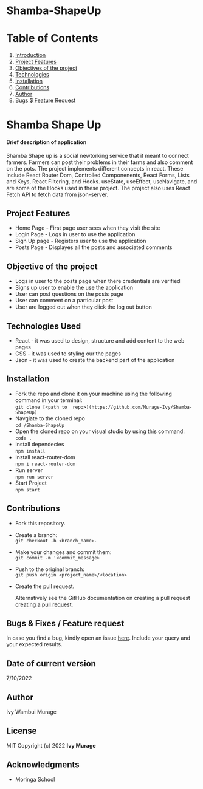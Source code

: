 # Shamba-ShapeUp

# Table of Contents

1. [Introduction](#shamba-shape-up)
2. [Project Features](#project-features)
3. [Objectives of the project](#objectives-of-the-project)
4. [Technologies](#technologies-used)
5. [Installation](#installation)
6. [Contributions](#contributions)
7. [Author](#author)
8. [Bugs $ Feature Request](#bugs-feature-request)


# Shamba Shape Up
#### Brief description of application
Shamba Shape up is a social newtorking service that it meant to connect farmers. Farmers can post their problems in their farms and also comment on the pots. The project implements different concepts in react. These include React Router Dom, Controlled Componenents, React Forms, Lists and Keys, React Filtering, and Hooks. useState, useEffect, useNavigate, and  are some of the Hooks used in these project. The project also uses React Fetch API to fetch data from json-server.

## Project Features
* Home Page - First page user sees when they visit the site
* Login Page - Logs in user to use the application
* Sign Up page - Registers user to use the application
* Posts Page - Displayes all the posts and associated comments


## Objective of the project
* Logs in user to the posts page when there credentials are verified
* Signs up user to enable the use the application
* User can post questions on the posts page
* User can comment on a particular post
* User are logged out when they click the log out button


## Technologies Used
* React - it was used to design, structure and add content to the web pages
* CSS - it was used to styling our the pages
* Json - it was used to create the backend part of the application

## Installation
* Fork the repo and clone it on your machine using  the following command in your terminal:
  <br/> 
  `git clone [<path to  repo>](https://github.com/Murage-Ivy/Shamba-ShapeUp)`
* Navgiate to the cloned repo
  <br/>
  `cd /Shamba-ShapeUp` 
*  Open the cloned repo on your visual studio by using this command:
   <br/>
  ` code . `
*  Install dependecies
   <br/>
  `npm install`
* Install react-router-dom
  <br/>
  `npm i react-router-dom`
* Run server
  <br/>
  `npm run server`
* Start Project
  <br/>
  `npm start`


## Contributions
* Fork this repository.
* Create a branch: 
  <br/>
  `git checkout -b <branch_name>.`
* Make your changes and commit them: 
  <br/>
  `git commit -m '<commit_message>`
* Push to the original branch: 
  <br/>
  `git push origin <project_name>/<location>`
* Create the pull request.
 
  Alternatively see the GitHub documentation on creating a pull request 
[creating a pull request](https://docs.github.com/en/pull-requests/collaborating-with-pull-requests/proposing-changes-to-your-work-with-pull-requests/creating-a-pull-request).

 
## Bugs & Fixes / Feature request
In case you find a bug, kindly open an issue [here](https://github.com/Murage-Ivy/Shamba-ShapeUp/issues/new). Include your query and your expected results.

## Date of current version 
7/10/2022


## Author
Ivy Wambui Murage

## License  
MIT
Copyright (c) 2022 **Ivy Murage**

## Acknowledgments
* Moringa School
  
